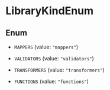 

# LibraryKindEnum

## Enum


* `MAPPERS` (value: `"mappers"`)

* `VALIDATORS` (value: `"validators"`)

* `TRANSFORMERS` (value: `"transformers"`)

* `FUNCTIONS` (value: `"functions"`)



